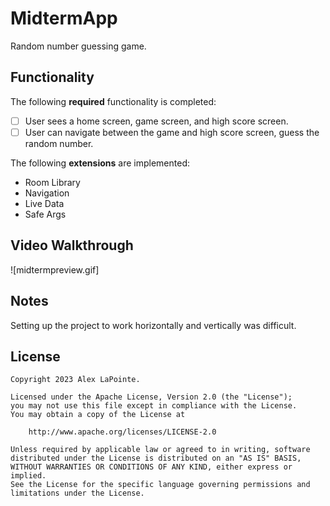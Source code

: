 # MidtermApp

Random number guessing game.

## Functionality 

The following **required** functionality is completed:

* [ ] User sees a home screen, game screen, and high score screen.
* [ ] User can navigate between the game and high score screen, guess the random number.

The following **extensions** are implemented:

* Room Library
* Navigation
* Live Data
* Safe Args

## Video Walkthrough

![midtermpreview.gif]

## Notes

Setting up the project to work horizontally and vertically was difficult. 

## License

    Copyright 2023 Alex LaPointe.

    Licensed under the Apache License, Version 2.0 (the "License");
    you may not use this file except in compliance with the License.
    You may obtain a copy of the License at

        http://www.apache.org/licenses/LICENSE-2.0

    Unless required by applicable law or agreed to in writing, software
    distributed under the License is distributed on an "AS IS" BASIS,
    WITHOUT WARRANTIES OR CONDITIONS OF ANY KIND, either express or implied.
    See the License for the specific language governing permissions and
    limitations under the License.
